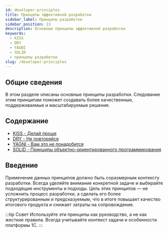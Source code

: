 ```yaml
---
id: developer-principles
title: Принципы эффективной разработки
sidebar_label: Принципы разработки
sidebar_position: 13
description: Основные принципы эффективной разработки
keywords:
  - KISS
  - DRY
  - YAGNI
  - SOLID
  - принципы разработки
slug: /developer-principles
---
```


## Общие сведения

В этом разделе описаны основные принципы разработки. Следование этим принципам поможет создавать более качественные, поддерживаемые и масштабируемые решения.

## Содержание

- [KISS - Делай проще](KISS.md)
- [DRY - Не повторяйся](DRY.md)
- [YAGNI - Вам это не понадобится](YAGNI.md)
- [SOLID - Принципы объектно-ориентированного программирования](SOLID.md)

## Введение

Применение данных принципов должно быть соразмерным контексту разработки. Всегда уделяйте внимание конкретной задаче и выбирайте подходящие инструменты и подходы. Цель этих принципов — не усложнить процесс разработки, а сделать его более структурированным и предсказуемым, что в итоге повышает качество итогового продукта и снижает затраты на сопровождение.

:::tip Совет
Используйте эти принципы как руководство, а не как жесткие правила. Всегда учитывайте контекст задачи и особенности платформы 1С.
:::
